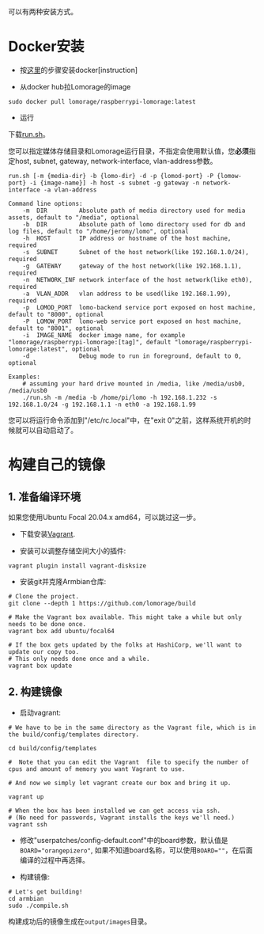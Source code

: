 可以有两种安装方式。

# Docker安装

- 按[这里](https://docs.docker.com/engine/install/debian/)的步骤安装docker[instruction]

- 从docker hub拉Lomorage的image

```
sudo docker pull lomorage/raspberrypi-lomorage:latest
```

- 运行

下载[run.sh](https://raw.githubusercontent.com/lomorage/lomo-docker/master/run.sh)。

您可以指定媒体存储目录和Lomorage运行目录，不指定会使用默认值，您**必须**指定host, subnet, gateway, network-interface, vlan-address参数。

```
run.sh [-m {media-dir} -b {lomo-dir} -d -p {lomod-port} -P {lomow-port} -i {image-name}] -h host -s subnet -g gateway -n network-interface -a vlan-address

Command line options:
    -m  DIR         Absolute path of media directory used for media assets, default to "/media", optional
    -b  DIR         Absolute path of lomo directory used for db and log files, default to "/home/jeromy/lomo", optional
    -h  HOST        IP address or hostname of the host machine, required
    -s  SUBNET      Subnet of the host network(like 192.168.1.0/24), required
    -g  GATEWAY     gateway of the host network(like 192.168.1.1), required
    -n  NETWORK_INF network interface of the host network(like eth0), required
    -a  VLAN_ADDR   vlan address to be used(like 192.168.1.99), required
    -p  LOMOD_PORT  lomo-backend service port exposed on host machine, default to "8000", optional
    -P  LOMOW_PORT  lomo-web service port exposed on host machine, default to "8001", optional
    -i  IMAGE_NAME  docker image name, for example "lomorage/raspberrypi-lomorage:[tag]", default "lomorage/raspberrypi-lomorage:latest", optional
    -d              Debug mode to run in foreground, default to 0, optional

Examples:
    # assuming your hard drive mounted in /media, like /media/usb0, /media/usb0
    ./run.sh -m /media -b /home/pi/lomo -h 192.168.1.232 -s 192.168.1.0/24 -g 192.168.1.1 -n eth0 -a 192.168.1.99
```

您可以将运行命令添加到"/etc/rc.local"中，在"exit 0"之前，这样系统开机的时候就可以自动启动了。

# 构建自己的镜像

## 1. 准备编译环境

如果您使用Ubuntu Focal 20.04.x amd64，可以跳过这一步。

- 下载安装[Vagrant](https://www.vagrantup.com/downloads.html).

- 安装可以调整存储空间大小的插件:

```
vagrant plugin install vagrant-disksize
```

- 安装git并克隆Armbian仓库:

```
# Clone the project.  
git clone --depth 1 https://github.com/lomorage/build

# Make the Vagrant box available. This might take a while but only needs to be done once.  
vagrant box add ubuntu/focal64

# If the box gets updated by the folks at HashiCorp, we'll want to update our copy too.  
# This only needs done once and a while.  
vagrant box update
```

## 2. 构建镜像

- 启动vagrant:

```
# We have to be in the same directory as the Vagrant file, which is in the build/config/templates directory.

cd build/config/templates

#  Note that you can edit the Vagrant  file to specify the number of cpus and amount of memory you want Vagrant to use.

# And now we simply let vagrant create our box and bring it up.

vagrant up

# When the box has been installed we can get access via ssh.
# (No need for passwords, Vagrant installs the keys we'll need.)
vagrant ssh
```

- 修改"userpatches/config-default.conf"中的board参数，默认值是`BOARD="orangepizero"`, 如果不知道board名称，可以使用`BOARD=""`，在后面编译的过程中再选择。

- 构建镜像:

```
# Let's get building!  
cd armbian  
sudo ./compile.sh
```

构建成功后的镜像生成在`output/images`目录。